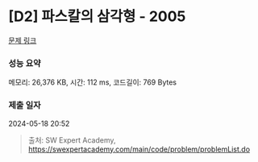 # [D2] 파스칼의 삼각형 - 2005 

[문제 링크](https://swexpertacademy.com/main/code/problem/problemDetail.do?contestProbId=AV5P0-h6Ak4DFAUq) 

### 성능 요약

메모리: 26,376 KB, 시간: 112 ms, 코드길이: 769 Bytes

### 제출 일자

2024-05-18 20:52



> 출처: SW Expert Academy, https://swexpertacademy.com/main/code/problem/problemList.do